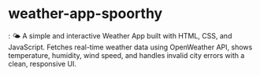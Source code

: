 # weather-app-spoorthy
:  🌤️ A simple and interactive Weather App built with HTML, CSS, and JavaScript. Fetches real-time weather data using OpenWeather API, shows temperature, humidity, wind speed, and handles invalid city errors with a clean, responsive UI.
